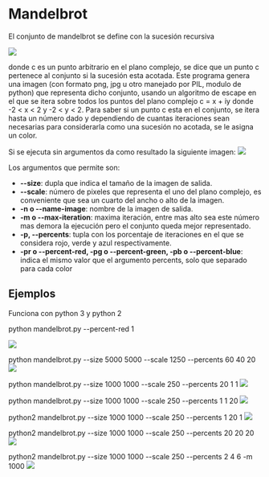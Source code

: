 # Mandelbrot

El conjunto de mandelbrot se define con la sucesión recursiva

![](https://github.com/Luispapiernik/Fractales/blob/master/Mandelbrot/Images/ecuacion.png)

donde c es un punto arbitrario en el plano complejo, se dice que un punto
c pertenece al conjunto si la sucesión esta acotada. Este programa genera una imagen
(con formato png, jpg u otro manejado por PIL, modulo de python) que representa dicho
conjunto, usando un algoritmo de escape en el que se itera sobre todos los puntos del
plano complejo c = x + iy donde -2 < x < 2 y -2 < y < 2. Para saber si un punto c esta en
el conjunto, se itera hasta un número dado y dependiendo de cuantas iteraciones
sean necesarias para considerarla como una sucesión no acotada, se le asigna un color.

Si se ejecuta sin argumentos da como resultado la siguiente imagen:
![](https://github.com/Luispapiernik/Fractales/blob/master/Mandelbrot/Images/mandelbrot_default.png)

Los argumentos que permite son:

 * **--size**: dupla que indica el tamaño de la imagen de salida.
 * **--scale**: número de pixeles que representa el uno del plano complejo,
     es conveniente que sea un cuarto del ancho o alto de la imagen.
 * **-n o --name-image**: nombre de la imagen de salida.
 * **-m o --max-iteration**: maxima iteración, entre mas alto sea este número mas demora
     la ejecución pero el conjunto queda mejor representado.
 * **-p, --percents**: tupla con los porcentaje de iteraciones
     en el que se considera rojo, verde y azul respectivamente.
 * **-pr o --percent-red, -pg o --percent-green, -pb o --percent-blue**: indica el mismo
     valor que el argumento percents, solo que separado para cada color


## Ejemplos

Funciona con python 3 y python 2

python mandelbrot.py --percent-red 1

![](https://github.com/Luispapiernik/Fractales/blob/master/Mandelbrot/Images/add.png)

python mandelbrot.py --size 5000 5000 --scale 1250 --percents 60 40 20
![](https://github.com/Luispapiernik/Fractales/blob/master/Mandelbrot/Images/mandelbrot_5000.png)

python mandelbrot.py --size 1000 1000 --scale 250 --percents 20 1 1
![](https://github.com/Luispapiernik/Fractales/blob/master/Mandelbrot/Images/mandelbrot_red.png)

python mandelbrot.py --size 1000 1000 --scale 250 --percents 1 1 20
![](https://github.com/Luispapiernik/Fractales/blob/master/Mandelbrot/Images/mandelbrot_blue.png)

python2 mandelbrot.py --size 1000 1000 --scale 250 --percents 1 20 1
![](https://github.com/Luispapiernik/Fractales/blob/master/Mandelbrot/Images/mandelbrot_green.png)

python2 mandelbrot.py --size 1000 1000 --scale 250 --percents 20 20 20
![](https://github.com/Luispapiernik/Fractales/blob/master/Mandelbrot/Images/mandelbrot_gray.png)

python2 mandelbrot.py --size 1000 1000 --scale 250 --percents 2 4 6 -m 1000
![](https://github.com/Luispapiernik/Fractales/blob/master/Mandelbrot/Images/mandelbrot_good.png)
